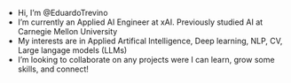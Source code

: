 - Hi, I’m @EduardoTrevino
- I’m currently an Applied AI Engineer at xAI. Previously studied AI at Carnegie Mellon University
- My interests are in Applied Artifical Intelligence, Deep learning, NLP, CV, Large langage models (LLMs)
- I’m looking to collaborate on any projects were I can learn, grow some skills, and connect!

<!---
EduardoTrevino/EduardoTrevino is a ✨ special ✨ repository because its `README.md` (this file) appears on your GitHub profile.
You can click the Preview link to take a look at your changes.
--->
